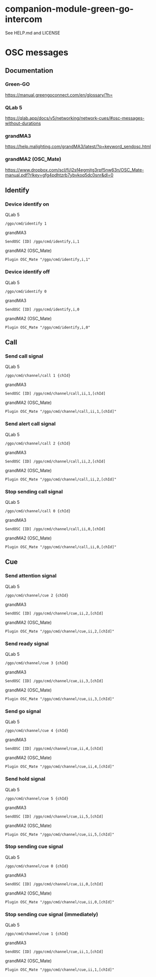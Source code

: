 # companion-module-green-go-intercom

See HELP.md and LICENSE

# OSC messages
## Documentation
### Green-GO
https://manual.greengoconnect.com/en/glossary/?h=
### QLab 5
https://qlab.app/docs/v5/networking/network-cues/#osc-messages-without-durations
### grandMA3
https://help.malighting.com/grandMA3/latest/?p=keyword_sendosc.html
### grandMA2 (OSC_Mate)
https://www.dropbox.com/scl/fi/j2sf4egmjtg3rpf5nw63n/OSC_Mate-manual.pdf?rlkey=gfg4pdhtzrb7ybvkoq5dc0snr&dl=0
## Identify
### Device identify on
QLab 5
```
/ggo/cmd/identify 1
```
grandMA3
```
SendOSC [ID] /ggo/cmd/identify,i,1
```
grandMA2 (OSC_Mate)
```
Plugin OSC_Mate "/ggo/cmd/identify,i,1"
```
### Device identify off
QLab 5
```
/ggo/cmd/identify 0
```
grandMA3
```
SendOSC [ID] /ggo/cmd/identify,i,0
```
grandMA2 (OSC_Mate)
```
Plugin OSC_Mate "/ggo/cmd/identify,i,0"
```
## Call
### Send call signal
QLab 5
```
/ggo/cmd/channel/call 1 {chId}
```
grandMA3
```
SendOSC [ID] /ggo/cmd/channel/call,ii,1,[chId]
```
grandMA2 (OSC_Mate)
```
Plugin OSC_Mate "/ggo/cmd/channel/call,ii,1,[chId]"
```
### Send alert call signal
QLab 5
```
/ggo/cmd/channel/call 2 {chId}
```
grandMA3
```
SendOSC [ID] /ggo/cmd/channel/call,ii,2,[chId]
```
grandMA2 (OSC_Mate)
```
Plugin OSC_Mate "/ggo/cmd/channel/call,ii,2,[chId]"
```
### Stop sending call signal
QLab 5
```
/ggo/cmd/channel/call 0 {chId}
```
grandMA3
```
SendOSC [ID] /ggo/cmd/channel/call,ii,0,[chId]
```
grandMA2 (OSC_Mate)
```
Plugin OSC_Mate "/ggo/cmd/channel/call,ii,0,[chId]"
```
## Cue
### Send attention signal
QLab 5
```
/ggo/cmd/channel/cue 2 {chId}
```
grandMA3
```
SendOSC [ID] /ggo/cmd/channel/cue,ii,2,[chId]
```
grandMA2 (OSC_Mate)
```
Plugin OSC_Mate "/ggo/cmd/channel/cue,ii,2,[chId]"
```
### Send ready signal
QLab 5
```
/ggo/cmd/channel/cue 3 {chId}
```
grandMA3
```
SendOSC [ID] /ggo/cmd/channel/cue,ii,3,[chId]
```
grandMA2 (OSC_Mate)
```
Plugin OSC_Mate "/ggo/cmd/channel/cue,ii,3,[chId]"
```
### Send go signal
QLab 5
```
/ggo/cmd/channel/cue 4 {chId}
```
grandMA3
```
SendOSC [ID] /ggo/cmd/channel/cue,ii,4,[chId]
```
grandMA2 (OSC_Mate)
```
Plugin OSC_Mate "/ggo/cmd/channel/cue,ii,4,[chId]"
```
### Send hold signal
QLab 5
```
/ggo/cmd/channel/cue 5 {chId}
```
grandMA3
```
SendOSC [ID] /ggo/cmd/channel/cue,ii,5,[chId]
```
grandMA2 (OSC_Mate)
```
Plugin OSC_Mate "/ggo/cmd/channel/cue,ii,5,[chId]"
```
### Stop sending cue signal
QLab 5
```
/ggo/cmd/channel/cue 0 {chId}
```
grandMA3
```
SendOSC [ID] /ggo/cmd/channel/cue,ii,0,[chId]
```
grandMA2 (OSC_Mate)
```
Plugin OSC_Mate "/ggo/cmd/channel/cue,ii,0,[chId]"
```
### Stop sending cue signal (immediately)
QLab 5
```
/ggo/cmd/channel/cue 1 {chId}
```
grandMA3
```
SendOSC [ID] /ggo/cmd/channel/cue,ii,1,[chId]
```
grandMA2 (OSC_Mate)
```
Plugin OSC_Mate "/ggo/cmd/channel/cue,ii,1,[chId]"
```
